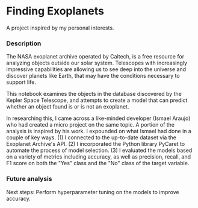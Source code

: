 # Finding Exoplanets

A project inspired by my personal interests.

### Description

The NASA exoplanet archive operated by Caltech, is a free resource for analyzing objects outside our solar system. Telescopes with increasingly impressive capabilities are allowing us to see deep into the universe and discover planets like Earth, that may have the conditions necessary to support life.

This notebook examines the objects in the database discovered by the Kepler Space Telescope, and attempts to create a model that can predict whether an object found is or is not an exoplanet.

In researching this, I came across a like-minded developer (Ismael Araujo) who had created a micro project on the same topic. A portion of the analysis is inspired by his work. I expounded on what Ismael had done in a couple of key ways. (1) I connected to the up-to-date dataset via the Exoplanet Archive's API. (2) I incorporated the Python library PyCaret to automate the process of model selection. (3) I evaluated the models based on a variety of metrics including accuracy, as well as precision, recall, and F1 score on both the "Yes" class and the "No" class of the target variable.

### Future analysis

Next steps: Perform hyperparameter tuning on the models to improve accuracy.

